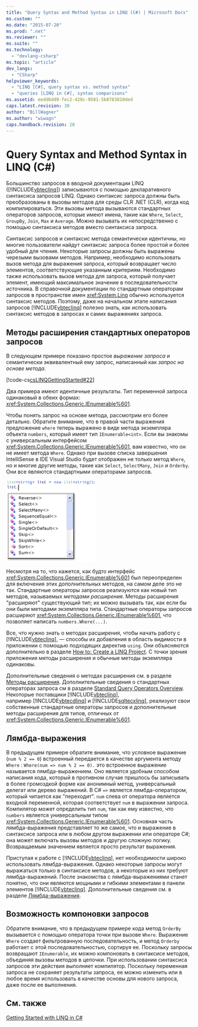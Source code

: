 ```yaml
---
title: "Query Syntax and Method Syntax in LINQ (C#) | Microsoft Docs"
ms.custom: ""
ms.date: "2015-07-20"
ms.prod: ".net"
ms.reviewer: ""
ms.suite: ""
ms.technology: 
  - "devlang-csharp"
ms.topic: "article"
dev_langs: 
  - "CSharp"
helpviewer_keywords: 
  - "LINQ [C#], query syntax vs. method syntax"
  - "queries [LINQ in C#], syntax comparisons"
ms.assetid: eedd6dd9-fec2-428c-9581-5b8783810ded
caps.latest.revision: 30
author: "BillWagner"
ms.author: "wiwagn"
caps.handback.revision: 28
---
```

# Query Syntax and Method Syntax in LINQ (C#)
Большинство запросов в вводной документации LINQ \([!INCLUDE[vbteclinq](../../../../csharp/includes/vbteclinq-md.md)]\) записываются с помощью декларативного синтаксиса запросов LINQ.  Однако синтаксис запроса должны быть преобразованы в вызовы методов для среды CLR .NET \(CLR\), когда код компилироваться.  Эти вызовы метода вызываются стандартных операторов запросов, которые имеют имена, такие как `Where`, `Select`, `GroupBy`, `Join`, `Max` и `Average`.  Можно вызывать их непосредственно с помощью синтаксиса методов вместо синтаксиса запроса.  
  
 Синтаксис запросов и синтаксис метода семантически идентичны, но многие пользователи найдут синтаксис запроса более простой и более удобный для чтения.  Некоторые запросы должны быть выражены черезыми вызовами методов.  Например, необходимо использовать вызов метода для выражения запроса, который возвращает число элементов, соответствующие указанным критериям.  Необходимо также использовать вызов метода для запроса, который получает элемент, имеющий максимальное значение в последовательности источника.  В справочной документации по стандартным операторам запросов в пространстве имен <xref:System.Linq> обычно используется синтаксис методов.  Поэтому, даже на начальном этапе написания запросов [!INCLUDE[vbteclinq](../../../../csharp/includes/vbteclinq-md.md)] полезно знать, как использовать синтаксис методов в запросах и самих выражениях запроса.  
  
## Методы расширения стандартных операторов запросов  
 В следующем примере показано простое *выражение запроса* и семантически эквивалентный ему запрос, написанный как *запрос на основе метода*.  
  
 [!code-cs[csLINQGettingStarted#22](../../../../csharp/programming-guide/concepts/linq/codesnippet/csharp/GettingStarted/Class1.cs#22)]  
  
 Два примера имеют идентичные результаты.  Тип переменной запроса одинаковый в обеих формах: <xref:System.Collections.Generic.IEnumerable%601>.  
  
 Чтобы понять запрос на основе метода, рассмотрим его более детально.  Обратите внимание, что в правой части выражения предложение `where` теперь выражено в виде метода экземпляра объекта `numbers`, который имеет тип `IEnumerable<int>`.  Если вы знакомы с универсальным интерфейсом <xref:System.Collections.Generic.IEnumerable%601>, вам известно, что он не имеет метода `Where`.  Однако при вызове списка завершения IntelliSense в IDE Visual Studio будет отображен не только метод `Where`, но и многие другие методы, такие как `Select`, `SelectMany`, `Join` и `Orderby`.  Они все являются стандартными операторами запросов.  
  
 ![Стандартный оператор запроса в Intellisense](../../../../csharp/programming-guide/concepts/linq/media/standardqueryops.png "StandardQueryOps")  
  
 Несмотря на то, что кажется, как будто интерфейс <xref:System.Collections.Generic.IEnumerable%601> был переопределен для включения этих дополнительных методов, на самом деле это не так.  Стандартные операторы запросов реализуются как новый тип методов, называемых *методами расширения*.  Методы расширения "расширяют" существующий тип; их можно вызывать так, как если бы они были методами экземпляра типа.  Стандартные операторы запросов расширяют <xref:System.Collections.Generic.IEnumerable%601>, что позволяет написать `numbers.Where(...)`.  
  
 Все, что нужно знать о методах расширения, чтобы начать работу с [!INCLUDE[vbteclinq](../../../../csharp/includes/vbteclinq-md.md)], — способы их добавления в область видимости в приложении с помощью подходящих директив `using`.  Они объясняются дополнительно в разделе [How to: Create a LINQ Project](../Topic/How%20to:%20Create%20a%20LINQ%20Project.md).  С точки зрения приложения методы расширения и обычные методы экземпляра одинаковы.  
  
 Дополнительные сведения о методах расширения см. в разделе [Методы расширения](../../../../csharp/programming-guide/classes-and-structs/extension-methods.md).  Дополнительные сведения о стандартных операторах запроса см в разделе [Standard Query Operators Overview](../../../../visual-basic/programming-guide/concepts/linq/standard-query-operators-overview.md).  Некоторые поставщики [!INCLUDE[vbteclinq](../../../../csharp/includes/vbteclinq-md.md)], например [!INCLUDE[vbtecdlinq](../../../../csharp/includes/vbtecdlinq-md.md)] и [!INCLUDE[sqltecxlinq](../../../../csharp/programming-guide/concepts/linq/includes/sqltecxlinq-md.md)], реализуют свои собственные стандартные операторы запросов и дополнительные методы расширения для типов, отличных от <xref:System.Collections.Generic.IEnumerable%601>.  
  
## Лямбда\-выражения  
 В предыдущем примере обратите внимание, что условное выражение \(`num % 2 == 0`\) встроенный передается в качестве аргумента методу `Where` : `Where(num => num % 2 == 0).` это встроенное выражение называется лямбда\-выражением.  Оно является удобным способом написания кода, который в противном случае пришлось бы записывать в более громоздкой форме как анонимный метод, универсальный делегат или дерево выражений.  В C\# `=>` является лямбда\-оператором, который читается как "переходит".  `num` слева от оператора является входной переменной, которая соответствует `num` в выражении запроса.  Компилятор может определить тип `num`, так как ему известно, что `numbers` является универсальным типом <xref:System.Collections.Generic.IEnumerable%601>.  Основная часть лямбда\-выражения представляет то же самое, что и выражение в синтаксисе запроса или в любом другом выражении или операторе C\#; она может включать вызовы методов и другую сложную логику.  Возвращаемым значением является просто результат выражения.  
  
 Приступая к работе с [!INCLUDE[vbteclinq](../../../../csharp/includes/vbteclinq-md.md)], нет необходимости широко использовать лямбда\-выражения.  Однако некоторые запросы могут выражаться только в синтаксисе методов, а некоторые из них требуют лямбда\-выражений.  После знакомства с лямбда\-выражениями станет понятно, что они являются мощными и гибкими элементами в панели элементов [!INCLUDE[vbteclinq](../../../../csharp/includes/vbteclinq-md.md)].  Дополнительные сведения см. в разделе [Лямбда\-выражения](../../../../csharp/programming-guide/statements-expressions-operators/lambda-expressions.md).  
  
## Возможность компоновки запросов  
 Обратите внимание, что в предыдущем примере кода метод `OrderBy` вызывается с помощью оператора точки при вызове `Where`.  Выражение `Where` создает фильтрованную последовательность, и метод `Orderby` работает с этой последовательностью, сортируя ее.  Поскольку запросы возвращают `IEnumerable`, их можно компоновать в синтаксисе методов, объединяя вызовы методов в цепочки.  При использовании синтаксиса запросов эти действия выполняет компилятор.  Поскольку переменная запроса не сохраняет результаты запроса, ее можно изменить или в любое время использовать в качестве основы для нового запроса, даже после ее выполнения.  
  
## См. также  
 [Getting Started with LINQ in C\#](../../../../csharp/programming-guide/concepts/linq/getting-started-with-linq.md)